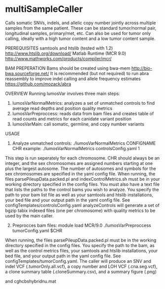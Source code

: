 # multiSampleCaller
Calls somatic SNVs, indels, and allelic copy number jointly across multiple samples from the same patient.  These can be standard tumor/normal pair, longitudinal samples, primary/met, etc.  Can also be used for tumor only calling, ideally with a high tumor content and a low tumor content sample.

PREREQUISITES
samtools and htslib (tested with 1.2)
http://www.htslib.org/download/
Matlab Runtime (MCR 9.0)
http://www.mathworks.com/products/compiler/mcr/

BAM PREPERATION 
Bams should be created using bwa-mem
http://bio-bwa.sourceforge.net/
It is recommended (but not required) to run abra reassembly to improve indel calling and allele frequency estimates
https://github.com/mozack/abra

OVERVIEW
Running lumosVar involves three main steps:
1. lumosVarNormalMetrics: analyzes a set of unmatched controls to find average read depths and position quality metrics
2. lumosVarPreproccess: reads data from bam files and creates table of read counts and metrics for each canidate variant position
3. lumosVarMain: call somatic, germline, and copy number variants

USAGE 
1.  Analyze unmatched controls:
./lumosVarNormalMetrics CONFIGNAME CHR
example:
./lumosVarNormalMetrics controlsConfig.yaml 1

This step is run seperately for each chromosome.  CHR should always be an integer, and the sex chromosomes are assigned numbers starting at one plus the largest autosome.  The number of autosomes and symbols for the sex chromosomes are specified in the yaml config file.  When running, the files parsePileupData.packed.pl and indexControlMetrics.sh must be in your working directory specified in the config files. You must also have a text file that lists the paths to the control bams you wish to analyze. You specify the path to your bam list file as well as your samtools and htslib installations, your bed file and your output path in the yaml config file. See configTemplates/controlsConfig.yaml analyzeControls will generate a set of bgzip tabix indexed files (one per chromosome) with quality metrics to be used by the main caller.

2. Preprocces bam files:
module load MCR/9.0
./lumosVarPreproccess tumorConfig.yaml $CHR

When running, the files parsePileupData.packed.pl must be in the working directory specified in the config files. You specify the path to the bam, as well as the control metrics files, your samtools and htslib installations, your bed file, and your output path in the yaml config file. See configTemplates/tumorConfig.yaml. The caller will produce an SNV and indel VCF (.tumorOnly.all.vcf), a copy number and LOH VCF (.cna.seg.vcf), a clone summary table (.cloneSummary.csv), and a summary figure (.png)

and cghcbshybridnu.mat
